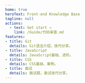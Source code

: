 ```yaml
---
home: true
heroText: Front-end Knowledge Base
tagline: null
actions:
  - text: Get start →
    link: /Guide/代码审查.md
features:
- title: Git
  details: Git语法介绍，技巧分享。
- title: JavaScript
  details: JavaScript基础、进阶。
- title: CSS
  details: CSS基础、案例。
- title: 面试
  details: 面试题，面试技巧分享。
---
```


